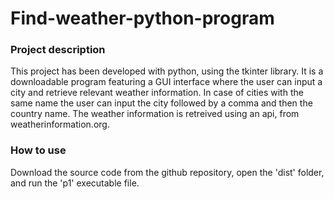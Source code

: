# Find-weather-python-program


### Project description

This project has been developed with python, using the tkinter library. It is a downloadable program featuring a GUI interface where the user can input a city and retrieve relevant weather information. In case of cities with the same name the user can input the city followed by a comma and then the country name. The weather information is retreived using an api, from weatherinformation.org.

### How to use

Download the source code from the github repository, open the 'dist' folder, and run the 'p1' executable file.
